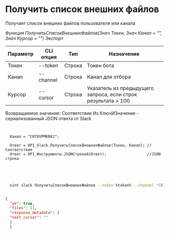 ﻿---
sidebar_position: 1
---

# Получить список внешних файлов
 Получает список внешних файлов пользователя или канала


*Функция ПолучитьСписокВнешнихФайлов(Знач Токен, Знач Канал = "", Знач Курсор = "") Экспорт*

  | Параметр | CLI опция | Тип | Назначение |
  |-|-|-|-|
  | Токен | --token | Строка | Токен бота |
  | Канал | --channel | Строка | Канал для отбора |
  | Курсор | --cursor | Строка | Указатель из предыдущего запроса, если строк результата > 100 |

  
  Возвращаемое значение:   Соответствие Из КлючИЗначение - сериализованный JSON ответа от Slack

```bsl title="Пример кода"
	
  
  Канал = "C070VPMKN8J";
  
  Ответ = OPI_Slack.ПолучитьСписокВнешнихФайлов(Токен, Канал); //Соответствие
  Ответ = OPI_Инструменты.JSONСтрокой(Ответ);                  //JSON строка
  

	
```

```sh title="Пример команды CLI"
    
  oint slack ПолучитьСписокВнешнихФайлов --token %token% --channel "C070VPMKN8J" --cursor %cursor%


```


```json title="Результат"

{
  "ok": true,
  "files": [],
  "response_metadata": {
  "next_cursor": ""
  }
  }

```
